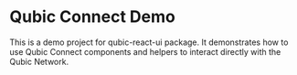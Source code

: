 # Qubic Connect Demo
This is a demo project for qubic-react-ui package. It demonstrates how to use Qubic Connect components and helpers to interact directly with the Qubic Network.